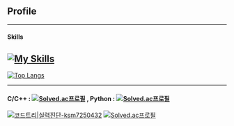 ## Profile
------------
#### Skills
[![My Skills](https://skillicons.dev/icons?i=python,fastapi,postgresql,cpp,git,github,azure,docker&perline=9)](https://skillicons.dev)
<br/>
------------
<!-- ![Anurag's GitHub stats](https://github-readme-stats.vercel.app/api?username=SeungminKimdev&show_icons=true&theme=radical) -->
[![Top Langs](https://github-readme-stats.vercel.app/api/top-langs/?username=SeungminKimdev&layout=compact)](https://github.com/SeungminKimdev/github-readme-stats)

------------

#### C/C++ : [![Solved.ac프로필](http://mazassumnida.wtf/api/mini/generate_badge?boj=ksm7250432)](https://solved.ac/ksm7250432) , Python : [![Solved.ac프로필](http://mazassumnida.wtf/api/mini/generate_badge?boj=seungmin_py)](https://solved.ac/seungmin_py)
[![코드트리|실력진단-ksm7250432](https://banner.codetree.ai/v1/banner/ksm7250432)](https://www.codetree.ai/profiles/ksm7250432) [![Solved.ac프로필](http://mazassumnida.wtf/api/v2/generate_badge?boj=seungmin_py)](https://solved.ac/seungmin_py)
